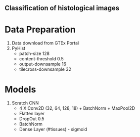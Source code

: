 ## Classification of histological images


# Data Preparation
1. Data download from GTEx Portal
2. PyHist
    * patch-size 128 
    * content-threshold 0.5 
    * output-downsample 16 
    * tilecross-downsample 32


# Models
1. Scratch CNN
    * 4 X Conv2D (32, 64, 128, 18) + BatchNorm + MaxPool2D
    * Flatten layer
    * DropOut 0.5
    * BatchNorm
    * Dense Layer (#tissues) - sigmoid

